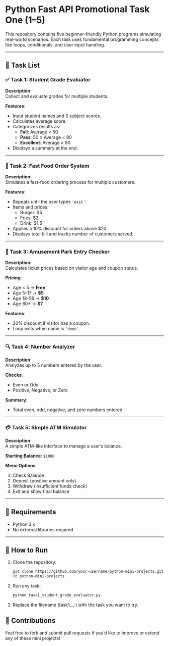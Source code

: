 # Python Fast API Promotional Task One (1–5)

This repository contains five beginner-friendly Python programs simulating real-world scenarios. Each task uses fundamental programming concepts like loops, conditionals, and user input handling.

---

## 🔧 Task List

### ✅ Task 1: Student Grade Evaluator

**Description**:  
Collect and evaluate grades for multiple students.

**Features**:
- Input student names and 3 subject scores.
- Calculates average score.
- Categorizes results as:
  - **Fail**: Average < 50
  - **Pass**: 50 ≤ Average < 80
  - **Excellent**: Average ≥ 80
- Displays a summary at the end.

---

### 🍔 Task 2: Fast Food Order System

**Description**:  
Simulates a fast-food ordering process for multiple customers.

**Features**:
- Repeats until the user types `'exit'`.
- Items and prices:
  - Burger: $5
  - Fries: $2
  - Drink: $1.5
- Applies a 10% discount for orders above $20.
- Displays total bill and tracks number of customers served.

---

### 🎢 Task 3: Amusement Park Entry Checker

**Description**:  
Calculates ticket prices based on visitor age and coupon status.

**Pricing**:
- Age < 5 → **Free**
- Age 5–17 → **$5**
- Age 18–59 → **$10**
- Age 60+ → **$7**

**Features**:
- 20% discount if visitor has a coupon.
- Loop exits when name is `'done'`.

---

### 🔍 Task 4: Number Analyzer

**Description**:  
Analyzes up to 5 numbers entered by the user.

**Checks**:
- Even or Odd
- Positive, Negative, or Zero

**Summary**:
- Total even, odd, negative, and zero numbers entered.

---

### 💳 Task 5: Simple ATM Simulator

**Description**:  
A simple ATM-like interface to manage a user’s balance.

**Starting Balance**: `$1000`

**Menu Options**:
1. Check Balance  
2. Deposit (positive amount only)  
3. Withdraw (insufficient funds check)  
4. Exit and show final balance

---

## 🧰 Requirements

- Python 3.x
- No external libraries required

---

## 🚀 How to Run

1. Clone the repository:
   ```bash
   git clone https://github.com/your-username/python-mini-projects.git
   cd python-mini-projects
2. Run any task:
   ```bash
   python task1_student_grade_evaluator.py
3. Replace the filename (task1_...) with the task you want to try.


## 🙌 Contributions
Feel free to fork and submit pull requests if you’d like to improve or extend any of these mini projects!
